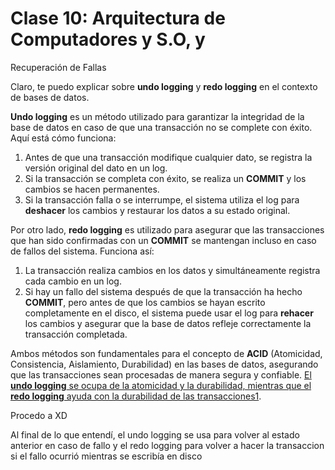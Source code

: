 # Clase 10: Arquitectura de Computadores y S.O, y
Recuperación de Fallas

Claro, te puedo explicar sobre **undo logging** y **redo logging** en el contexto de bases de datos.

**Undo logging** es un método utilizado para garantizar la integridad de la base de datos en caso de que una transacción no se complete con éxito. Aquí está cómo funciona:

1. Antes de que una transacción modifique cualquier dato, se registra la versión original del dato en un log.
2. Si la transacción se completa con éxito, se realiza un **COMMIT** y los cambios se hacen permanentes.
3. Si la transacción falla o se interrumpe, el sistema utiliza el log para **deshacer** los cambios y restaurar los datos a su estado original.

Por otro lado, **redo logging** es utilizado para asegurar que las transacciones que han sido confirmadas con un **COMMIT** se mantengan incluso en caso de fallos del sistema. Funciona así:

1. La transacción realiza cambios en los datos y simultáneamente registra cada cambio en un log.
2. Si hay un fallo del sistema después de que la transacción ha hecho **COMMIT**, pero antes de que los cambios se hayan escrito completamente en el disco, el sistema puede usar el log para **rehacer** los cambios y asegurar que la base de datos refleje correctamente la transacción completada.

Ambos métodos son fundamentales para el concepto de **ACID** (Atomicidad, Consistencia, Aislamiento, Durabilidad) en las bases de datos, asegurando que las transacciones sean procesadas de manera segura y confiable. [El **undo logging** se ocupa de la atomicidad y la durabilidad, mientras que el **redo logging** ayuda con la durabilidad de las transacciones1](https://quizgecko.com/quiz/sistema-de-base-de-datos-registro-vntj4n).

Procedo a XD

Al final de lo que entendí, el undo logging se usa para volver al estado anterior en caso de fallo y el redo logging para volver a hacer la transaccion si el fallo ocurrió mientras se escribía en disco